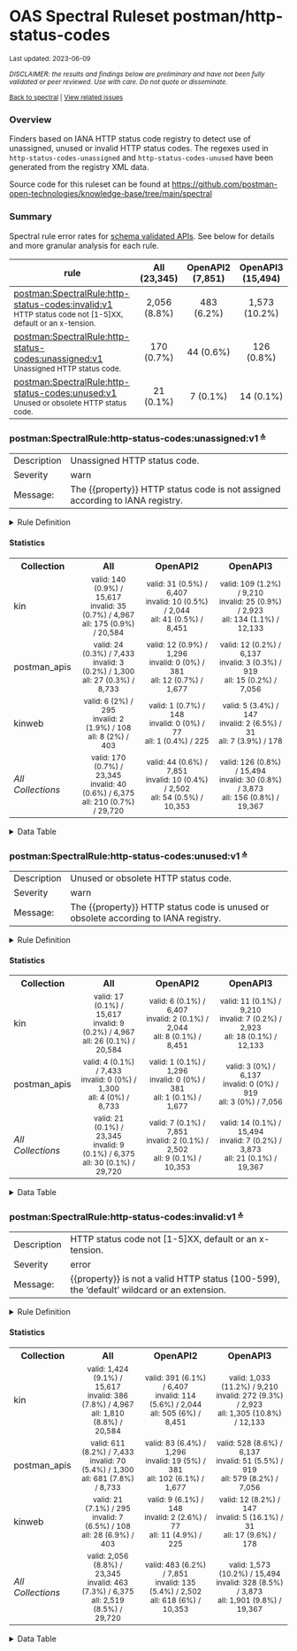 OAS Spectral Ruleset postman/http-status-codes
================
<sup>Last updated: 2023-06-09</sup>

<sup>*DISCLAIMER: the results and findings below are preliminary and
have not been fully validated or peer reviewed. Use with care. Do not
quote or disseminate.*</sup>

<sup>[Back to spectral](oas_spectral.md) \| [View related
issues](https://github.com/postman-open-technologies/knowledge-base/labels/oas%3Aspectral)</sup>

### Overview

Finders based on IANA HTTP status code registry to detect use of
unassigned, unused or invalid HTTP status codes. The regexes used in
`http-status-codes-unassigned` and `http-status-codes-unused` have been
generated from the registry XML data.

Source code for this ruleset can be found at
<https://github.com/postman-open-technologies/knowledge-base/tree/main/spectral>

<a id="summary"></a>

### Summary

Spectral rule error rates for <u>schema validated APIs</u>. See below
for details and more granular analysis for each rule.

| rule                                                                                                                                                                            | All<br/>(23,345) | OpenAPI2<br/>(7,851) | OpenAPI3<br/>(15,494) |
|---------------------------------------------------------------------------------------------------------------------------------------------------------------------------------|:----------------:|:--------------------:|:---------------------:|
| [postman:SpectralRule:http-status-codes:invalid:v1](#postman:SpectralRule:http-status-codes:invalid:v1)<br/><sup>HTTP status code not \[1-5\]XX, default or an x-tension.</sup> |   2,056 (8.8%)   |      483 (6.2%)      |     1,573 (10.2%)     |
| [postman:SpectralRule:http-status-codes:unassigned:v1](#postman:SpectralRule:http-status-codes:unassigned:v1)<br/><sup>Unassigned HTTP status code.</sup>                       |    170 (0.7%)    |      44 (0.6%)       |      126 (0.8%)       |
| [postman:SpectralRule:http-status-codes:unused:v1](#postman:SpectralRule:http-status-codes:unused:v1)<br/><sup>Unused or obsolete HTTP status code.</sup>                       |    21 (0.1%)     |       7 (0.1%)       |       14 (0.1%)       |

<a id="postman:SpectralRule:http-status-codes:unassigned:v1"></a>

### postman:SpectralRule:http-status-codes:unassigned:v1 <sup>[🔝](#summary)</sup>

|             |                                                                               |
|-------------|-------------------------------------------------------------------------------|
| Description | Unassigned HTTP status code.                                                  |
| Severity    | warn                                                                          |
| Message:    | The {{property}} HTTP status code is not assigned according to IANA registry. |

<details style="margin-bottom:20px;">
<summary>
Rule Definition
</summary>

    description: Unassigned HTTP status code.
    message: The {{property}} HTTP status code is not assigned according to IANA registry.
    given: '#HttpStatus'
    severity: warn
    formats:
    - oas2
    - oas3
    then:
    - function: pattern
      functionOptions:
        notMatch: (?:10[4-9]|1[1-9][0-9])|(?:209|21[0-9]|22[0-5])|(?:22[7-9]|2[3-9][0-9])|(?:309|3[1-9][0-9])|(?:419|420)|427|430|(?:43[2-9]|44[0-9]|450)|(?:45[2-9]|4[6-9][0-9])|509|(?:51[2-9]|5[2-9][0-9])

</details>

#### Statistics

<table>
<tr>
<th>
Collection
</th>
<th>
All
</th>
<th>
OpenAPI2
</th>
<th>
OpenAPI3
</th>
</tr>
<tr>
<td>
kin
</td>
<td style="text-align:center">
<small>valid: 140 (0.9%) / 15,617<br/>invalid: 35 (0.7%) /
4,967<br/>all: 175 (0.9%) / 20,584</small>
</td>
<td style="text-align:center">
<small>valid: 31 (0.5%) / 6,407<br/>invalid: 10 (0.5%) / 2,044<br/>all:
41 (0.5%) / 8,451</small>
</td>
<td style="text-align:center">
<small>valid: 109 (1.2%) / 9,210<br/>invalid: 25 (0.9%) / 2,923<br/>all:
134 (1.1%) / 12,133</small>
</td>
</tr>
<tr>
<td>
postman_apis
</td>
<td style="text-align:center">
<small>valid: 24 (0.3%) / 7,433<br/>invalid: 3 (0.2%) / 1,300<br/>all:
27 (0.3%) / 8,733</small>
</td>
<td style="text-align:center">
<small>valid: 12 (0.9%) / 1,296<br/>invalid: 0 (0%) / 381<br/>all: 12
(0.7%) / 1,677</small>
</td>
<td style="text-align:center">
<small>valid: 12 (0.2%) / 6,137<br/>invalid: 3 (0.3%) / 919<br/>all: 15
(0.2%) / 7,056</small>
</td>
</tr>
<tr>
<td>
kinweb
</td>
<td style="text-align:center">
<small>valid: 6 (2%) / 295<br/>invalid: 2 (1.9%) / 108<br/>all: 8 (2%) /
403</small>
</td>
<td style="text-align:center">
<small>valid: 1 (0.7%) / 148<br/>invalid: 0 (0%) / 77<br/>all: 1 (0.4%)
/ 225</small>
</td>
<td style="text-align:center">
<small>valid: 5 (3.4%) / 147<br/>invalid: 2 (6.5%) / 31<br/>all: 7
(3.9%) / 178</small>
</td>
</tr>
<tr>
<td>
<i>All Collections</i>
</td>
<td style="text-align:center">
<small>valid: 170 (0.7%) / 23,345<br/>invalid: 40 (0.6%) /
6,375<br/>all: 210 (0.7%) / 29,720</small>
</td>
<td style="text-align:center">
<small>valid: 44 (0.6%) / 7,851<br/>invalid: 10 (0.4%) / 2,502<br/>all:
54 (0.5%) / 10,353</small>
</td>
<td style="text-align:center">
<small>valid: 126 (0.8%) / 15,494<br/>invalid: 30 (0.8%) /
3,873<br/>all: 156 (0.8%) / 19,367</small>
</td>
</tr>
</table>
<details style="margin-bottom:20px;">
<summary>
Data Table
</summary>

|     | attachment_type                    | code                                                 | collection_id | class    | is_valid | n_apis | n_err |
|:----|:-----------------------------------|:-----------------------------------------------------|:--------------|:---------|:---------|-------:|------:|
| 13  | spectral/postman/http-status-codes | postman:SpectralRule:http-status-codes:unassigned:v1 | kin           | OpenAPI3 | true     |    109 |  4082 |
| 14  | spectral/postman/http-status-codes | postman:SpectralRule:http-status-codes:unassigned:v1 | kin           | OpenAPI2 | true     |     31 |   607 |
| 15  | spectral/postman/http-status-codes | postman:SpectralRule:http-status-codes:unassigned:v1 | kin           | OpenAPI3 | false    |     25 |   175 |
| 16  | spectral/postman/http-status-codes | postman:SpectralRule:http-status-codes:unassigned:v1 | postman_apis  | OpenAPI2 | true     |     12 |   794 |
| 17  | spectral/postman/http-status-codes | postman:SpectralRule:http-status-codes:unassigned:v1 | postman_apis  | OpenAPI3 | true     |     12 |    49 |
| 18  | spectral/postman/http-status-codes | postman:SpectralRule:http-status-codes:unassigned:v1 | kin           | OpenAPI2 | false    |     10 |   128 |
| 19  | spectral/postman/http-status-codes | postman:SpectralRule:http-status-codes:unassigned:v1 | kinweb        | OpenAPI3 | true     |      5 |    38 |
| 20  | spectral/postman/http-status-codes | postman:SpectralRule:http-status-codes:unassigned:v1 | postman_apis  | OpenAPI3 | false    |      3 |    20 |
| 21  | spectral/postman/http-status-codes | postman:SpectralRule:http-status-codes:unassigned:v1 | kinweb        | OpenAPI3 | false    |      2 |     5 |
| 22  | spectral/postman/http-status-codes | postman:SpectralRule:http-status-codes:unassigned:v1 | kinweb        | OpenAPI2 | true     |      1 |     1 |

</details>

<a id="postman:SpectralRule:http-status-codes:unused:v1"></a>

### postman:SpectralRule:http-status-codes:unused:v1 <sup>[🔝](#summary)</sup>

|             |                                                                                     |
|-------------|-------------------------------------------------------------------------------------|
| Description | Unused or obsolete HTTP status code.                                                |
| Severity    | warn                                                                                |
| Message:    | The {{property}} HTTP status code is unused or obsolete according to IANA registry. |

<details style="margin-bottom:20px;">
<summary>
Rule Definition
</summary>

    description: Unused or obsolete HTTP status code.
    message: The {{property}} HTTP status code is unused or obsolete according to IANA
      registry.
    given: '#HttpStatus'
    severity: warn
    formats:
    - oas2
    - oas3
    then:
    - function: pattern
      functionOptions:
        notMatch: 306|418|510

</details>

#### Statistics

<table>
<tr>
<th>
Collection
</th>
<th>
All
</th>
<th>
OpenAPI2
</th>
<th>
OpenAPI3
</th>
</tr>
<tr>
<td>
kin
</td>
<td style="text-align:center">
<small>valid: 17 (0.1%) / 15,617<br/>invalid: 9 (0.2%) / 4,967<br/>all:
26 (0.1%) / 20,584</small>
</td>
<td style="text-align:center">
<small>valid: 6 (0.1%) / 6,407<br/>invalid: 2 (0.1%) / 2,044<br/>all: 8
(0.1%) / 8,451</small>
</td>
<td style="text-align:center">
<small>valid: 11 (0.1%) / 9,210<br/>invalid: 7 (0.2%) / 2,923<br/>all:
18 (0.1%) / 12,133</small>
</td>
</tr>
<tr>
<td>
postman_apis
</td>
<td style="text-align:center">
<small>valid: 4 (0.1%) / 7,433<br/>invalid: 0 (0%) / 1,300<br/>all: 4
(0%) / 8,733</small>
</td>
<td style="text-align:center">
<small>valid: 1 (0.1%) / 1,296<br/>invalid: 0 (0%) / 381<br/>all: 1
(0.1%) / 1,677</small>
</td>
<td style="text-align:center">
<small>valid: 3 (0%) / 6,137<br/>invalid: 0 (0%) / 919<br/>all: 3 (0%) /
7,056</small>
</td>
</tr>
<tr>
<td>
<i>All Collections</i>
</td>
<td style="text-align:center">
<small>valid: 21 (0.1%) / 23,345<br/>invalid: 9 (0.1%) / 6,375<br/>all:
30 (0.1%) / 29,720</small>
</td>
<td style="text-align:center">
<small>valid: 7 (0.1%) / 7,851<br/>invalid: 2 (0.1%) / 2,502<br/>all: 9
(0.1%) / 10,353</small>
</td>
<td style="text-align:center">
<small>valid: 14 (0.1%) / 15,494<br/>invalid: 7 (0.2%) / 3,873<br/>all:
21 (0.1%) / 19,367</small>
</td>
</tr>
</table>
<details style="margin-bottom:20px;">
<summary>
Data Table
</summary>

|     | attachment_type                    | code                                             | collection_id | class    | is_valid | n_apis | n_err |
|:----|:-----------------------------------|:-------------------------------------------------|:--------------|:---------|:---------|-------:|------:|
| 23  | spectral/postman/http-status-codes | postman:SpectralRule:http-status-codes:unused:v1 | kin           | OpenAPI3 | true     |     11 |    38 |
| 24  | spectral/postman/http-status-codes | postman:SpectralRule:http-status-codes:unused:v1 | kin           | OpenAPI3 | false    |      7 |    69 |
| 25  | spectral/postman/http-status-codes | postman:SpectralRule:http-status-codes:unused:v1 | kin           | OpenAPI2 | true     |      6 |    27 |
| 26  | spectral/postman/http-status-codes | postman:SpectralRule:http-status-codes:unused:v1 | postman_apis  | OpenAPI3 | true     |      3 |     3 |
| 27  | spectral/postman/http-status-codes | postman:SpectralRule:http-status-codes:unused:v1 | kin           | OpenAPI2 | false    |      2 |     2 |
| 28  | spectral/postman/http-status-codes | postman:SpectralRule:http-status-codes:unused:v1 | postman_apis  | OpenAPI2 | true     |      1 |     2 |

</details>

<a id="postman:SpectralRule:http-status-codes:invalid:v1"></a>

### postman:SpectralRule:http-status-codes:invalid:v1 <sup>[🔝](#summary)</sup>

|             |                                                                                            |
|-------------|--------------------------------------------------------------------------------------------|
| Description | HTTP status code not \[1-5\]XX, default or an x-tension.                                   |
| Severity    | error                                                                                      |
| Message:    | {{property}} is not a valid HTTP status (100-599), the ‘default’ wildcard or an extension. |

<details style="margin-bottom:20px;">
<summary>
Rule Definition
</summary>

    description: HTTP status code not [1-5]XX, default or an x-tension.
    message: '{{property}} is not a valid HTTP status (100-599), the ''default'' wildcard
      or an extension.'
    given: '#HttpStatus'
    severity: error
    formats:
    - oas2
    - oas3
    then:
    - function: pattern
      functionOptions:
        match: '[1-5]..|default|^x-'

</details>

#### Statistics

<table>
<tr>
<th>
Collection
</th>
<th>
All
</th>
<th>
OpenAPI2
</th>
<th>
OpenAPI3
</th>
</tr>
<tr>
<td>
kin
</td>
<td style="text-align:center">
<small>valid: 1,424 (9.1%) / 15,617<br/>invalid: 386 (7.8%) /
4,967<br/>all: 1,810 (8.8%) / 20,584</small>
</td>
<td style="text-align:center">
<small>valid: 391 (6.1%) / 6,407<br/>invalid: 114 (5.6%) /
2,044<br/>all: 505 (6%) / 8,451</small>
</td>
<td style="text-align:center">
<small>valid: 1,033 (11.2%) / 9,210<br/>invalid: 272 (9.3%) /
2,923<br/>all: 1,305 (10.8%) / 12,133</small>
</td>
</tr>
<tr>
<td>
postman_apis
</td>
<td style="text-align:center">
<small>valid: 611 (8.2%) / 7,433<br/>invalid: 70 (5.4%) / 1,300<br/>all:
681 (7.8%) / 8,733</small>
</td>
<td style="text-align:center">
<small>valid: 83 (6.4%) / 1,296<br/>invalid: 19 (5%) / 381<br/>all: 102
(6.1%) / 1,677</small>
</td>
<td style="text-align:center">
<small>valid: 528 (8.6%) / 6,137<br/>invalid: 51 (5.5%) / 919<br/>all:
579 (8.2%) / 7,056</small>
</td>
</tr>
<tr>
<td>
kinweb
</td>
<td style="text-align:center">
<small>valid: 21 (7.1%) / 295<br/>invalid: 7 (6.5%) / 108<br/>all: 28
(6.9%) / 403</small>
</td>
<td style="text-align:center">
<small>valid: 9 (6.1%) / 148<br/>invalid: 2 (2.6%) / 77<br/>all: 11
(4.9%) / 225</small>
</td>
<td style="text-align:center">
<small>valid: 12 (8.2%) / 147<br/>invalid: 5 (16.1%) / 31<br/>all: 17
(9.6%) / 178</small>
</td>
</tr>
<tr>
<td>
<i>All Collections</i>
</td>
<td style="text-align:center">
<small>valid: 2,056 (8.8%) / 23,345<br/>invalid: 463 (7.3%) /
6,375<br/>all: 2,519 (8.5%) / 29,720</small>
</td>
<td style="text-align:center">
<small>valid: 483 (6.2%) / 7,851<br/>invalid: 135 (5.4%) /
2,502<br/>all: 618 (6%) / 10,353</small>
</td>
<td style="text-align:center">
<small>valid: 1,573 (10.2%) / 15,494<br/>invalid: 328 (8.5%) /
3,873<br/>all: 1,901 (9.8%) / 19,367</small>
</td>
</tr>
</table>
<details style="margin-bottom:20px;">
<summary>
Data Table
</summary>

| attachment_type                    | code                                              | collection_id | class    | is_valid | n_apis | n_err |
|:-----------------------------------|:--------------------------------------------------|:--------------|:---------|:---------|-------:|------:|
| spectral/postman/http-status-codes | postman:SpectralRule:http-status-codes:invalid:v1 | kin           | OpenAPI3 | true     |   1033 |  5735 |
| spectral/postman/http-status-codes | postman:SpectralRule:http-status-codes:invalid:v1 | postman_apis  | OpenAPI3 | true     |    528 |  6109 |
| spectral/postman/http-status-codes | postman:SpectralRule:http-status-codes:invalid:v1 | kin           | OpenAPI2 | true     |    391 |  1263 |
| spectral/postman/http-status-codes | postman:SpectralRule:http-status-codes:invalid:v1 | kin           | OpenAPI3 | false    |    272 |  2316 |
| spectral/postman/http-status-codes | postman:SpectralRule:http-status-codes:invalid:v1 | kin           | OpenAPI2 | false    |    114 |   481 |
| spectral/postman/http-status-codes | postman:SpectralRule:http-status-codes:invalid:v1 | postman_apis  | OpenAPI2 | true     |     83 |  1514 |
| spectral/postman/http-status-codes | postman:SpectralRule:http-status-codes:invalid:v1 | postman_apis  | OpenAPI3 | false    |     51 |   292 |
| spectral/postman/http-status-codes | postman:SpectralRule:http-status-codes:invalid:v1 | postman_apis  | OpenAPI2 | false    |     19 |   175 |
| spectral/postman/http-status-codes | postman:SpectralRule:http-status-codes:invalid:v1 | kinweb        | OpenAPI3 | true     |     12 |    34 |
| spectral/postman/http-status-codes | postman:SpectralRule:http-status-codes:invalid:v1 | kinweb        | OpenAPI2 | true     |      9 |    26 |
| spectral/postman/http-status-codes | postman:SpectralRule:http-status-codes:invalid:v1 | kinweb        | OpenAPI3 | false    |      5 |    40 |
| spectral/postman/http-status-codes | postman:SpectralRule:http-status-codes:invalid:v1 | kinweb        | OpenAPI2 | false    |      2 |    11 |

</details>

